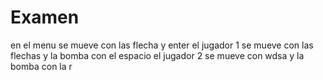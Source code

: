 # Examen


en el menu se mueve con las flecha y enter
el jugador 1 se mueve con las flechas y la bomba con el espacio
el jugador 2 se mueve con wdsa y la bomba con la r
